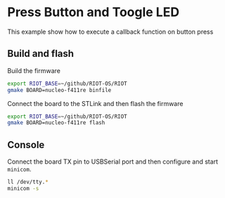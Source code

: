 # Press Button and Toogle LED

This example show how to execute a callback function on button press

## Build and flash

Build the firmware
```bash
export RIOT_BASE=~/github/RIOT-OS/RIOT
gmake BOARD=nucleo-f411re binfile
```
Connect the board to the STLink and then flash the firmware
```bash
export RIOT_BASE=~/github/RIOT-OS/RIOT
gmake BOARD=nucleo-f411re flash
```
## Console
Connect the board TX pin to USBSerial port and then configure and start `minicom`.
```bash
ll /dev/tty.*
minicom -s
```
